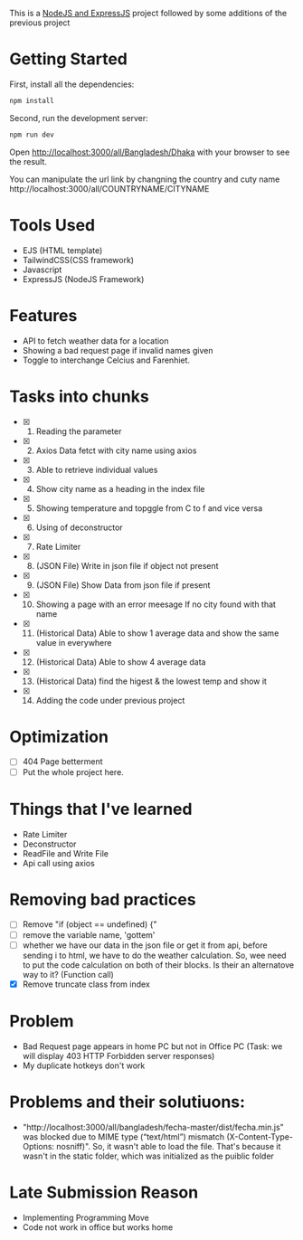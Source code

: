 This is a [NodeJS and ExpressJS](http://expressjs.com/) project followed by some additions of the previous project

# Getting Started

First, install all the dependencies:

```bash
npm install
```

Second, run the development server:

```bash
npm run dev
```

Open [http://localhost:3000/all/Bangladesh/Dhaka](http://localhost:3000/all/Bangladesh/Dhaka) with your browser to see the result.

You can manipulate the url link by changning the country and cuty name http://localhost:3000/all/COUNTRYNAME/CITYNAME

# Tools Used

- EJS (HTML template)
- TailwindCSS(CSS framework)
- Javascript
- ExpressJS (NodeJS Framework)

# Features

- API to fetch weather data for a location
- Showing a bad request page if invalid names given
- Toggle to interchange Celcius and Farenhiet.

# Tasks into chunks

- [x] 1. Reading the parameter
- [x] 2. Axios Data fetct with city name using axios
- [x] 3. Able to retrieve individual values
- [x] 4. Show city name as a heading in the index file
- [x] 5. Showing temperature and topggle from C to f and vice versa
- [x] 6. Using of deconstructor
- [x] 7. Rate Limiter
- [x] 8. (JSON File) Write in json file if object not present
- [x] 9. (JSON File) Show Data from json file if present
- [x] 10. Showing a page with an error meesage If no city found with that name
- [x] 11. (Historical Data) Able to show 1 average data and show the same value in everywhere
- [x] 12. (Historical Data) Able to show 4 average data
- [x] 13. (Historical Data) find the higest & the lowest temp and show it
- [x] 14. Adding the code under previous project

# Optimization

- [ ] 404 Page betterment
- [ ] Put the whole project here.

# Things that I've learned

- Rate Limiter
- Deconstructor
- ReadFile and Write File
- Api call using axios

# Removing bad practices

- [ ] Remove "if (object == undefined) {"
- [ ] remove the variable name, 'gottem'
- [ ] whether we have our data in the json file or get it from api, before sending i to html, we have to do the weather calculation. So, wee need to put the code calculation on both of their blocks. Is their an alternatove way to it? (Function call)
- [x] Remove truncate class from index

# Problem

- Bad Request page appears in home PC but not in Office PC (Task: we will
  display 403 HTTP Forbidden server responses)
- My duplicate hotkeys don't work

# Problems and their solutiuons:

- "http://localhost:3000/all/bangladesh/fecha-master/dist/fecha.min.js” was blocked due to MIME type (“text/html”) mismatch (X-Content-Type-Options: nosniff)". So, it wasn't able to load the file. That's because it wasn't in the static folder, which was initialized as the puiblic folder

# Late Submission Reason

- Implementing Programming Move
- Code not work in office but works home
